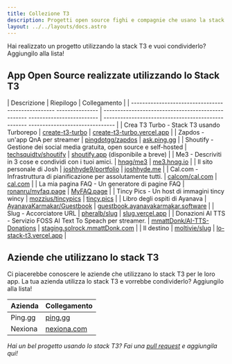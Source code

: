 ```yaml
---
title: Collezione T3 
description: Progetti open source fighi e compagnie che usano la stack T3.
layout: ../../layouts/docs.astro
---
```


Hai realizzato un progetto utilizzando la stack T3 e vuoi condividerlo? Aggiungilo alla lista!

## App Open Source realizzate utilizzando lo Stack T3

| Descrizione | Riepilogo | Collegamento |
| -------------------------------------------------- --------------- | -------------------------------------------------- ------------------------- | -------------------------------------------------- ------------------------------- |
| Crea T3 Turbo - Stack T3 usando Turborepo | [create-t3-turbo](https://github.com/t3-oss/create-t3-turbo) | [create-t3-turbo.vercel.app](https://create-t3-turbo.vercel.app/) |
| Zapdos - un'app QnA per streamer | [pingdotgg/zapdos](https://github.com/pingdotgg/zapdos) | [ask.ping.gg](https://ask.ping.gg) |
| Shoutify - Gestione dei social media gratuita, open source e self-hosted | [techsquidtv/shoutify](https://github.com/TechSquidTV/Shoutify) | [shoutify.app](https://github.com/TechSquidTV/Shoutify) (disponibile a breve) |
| Me3 - Descriviti in 3 cose e condividi con i tuoi amici. | [hnqg/me3](https://github.com/hnqg/me3) | [me3.hnqg.io](https://me3.hnqg.io) |
| Il sito personale di Josh | [joshhyde9/portfolio](https://github.com/JoshHyde9/portfolio) | [joshhyde.me](https://joshhyde.me) |
| Cal.com - Infrastruttura di pianificazione per assolutamente tutti. | [calcom/cal.com](https://github.com/calcom/cal.com) | [cal.com](https://cal.com) |
| La mia pagina FAQ - Un generatore di pagine FAQ | [ronanru/myfaq.page](https://github.com/ronanru/myfaq.page) | [MyFAQ.page](https://myfaq.page) |
| Tincy Pics - Un host di immagini tincy wincy | [mozzius/tincypics](https://github.com/mozzius/tincypics) | [tincy.pics](https://tincy.pics) |
| Libro degli ospiti di Ayanava | [AyanavaKarmakar/Guestbook](https://github.com/AyanavaKarmakar/Guestbook) | [guestbook.ayanavakarmakar.software](https://guestbook.ayanavakarmakar.software/) |
| Slug - Accorciatore URL | [pheralb/slug](https://github.com/pheralb/slug) | [slug.vercel.app](https://slug.vercel.app) |
| Donazioni AI TTS - Servizio FOSS AI Text To Speach per streamer. | [mmattDonk/AI-TTS-Donations](https://github.com/mmattDonk/AI-TTS-Donations) | [staging.solrock.mmattDonk.com](https://staging.solrock.mmattDonk.com) |
| Il destino | [moltivie/slug](https://github.com/Moltivie/the-t3-stack) | [lo-stack-t3.vercel.app](https://lo-stack-t3.vercel.app) |

## Aziende che utilizzano lo stack T3

Ci piacerebbe conoscere le aziende che utilizzano lo stack T3 per le loro app. La tua azienda utilizza lo stack T3 e vorrebbe condividerlo? Aggiungilo alla lista!

| Azienda | Collegamento |
| ------- | ---------------------------------- |
| Ping.gg | [ping.gg](https://ping.gg) |
| Nexiona | [nexiona.com](https://nexiona.com) |

_Hai un bel progetto usando lo stack T3? Fai una [pull request](https://github.com/t3-oss/create-t3-app/tree/next/www/src/pages/en/t3-collection.md) e aggiungila qui!_